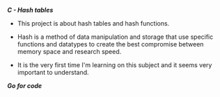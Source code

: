 ***C - Hash tables***

* This project is about hash tables and hash functions.

* Hash is a method of data manipulation and storage that use specific functions and datatypes to create the best compromise between memory space and research speed.

* It is the very first time I'm learning on this subject and it seems very important to understand.

***Go for code***
